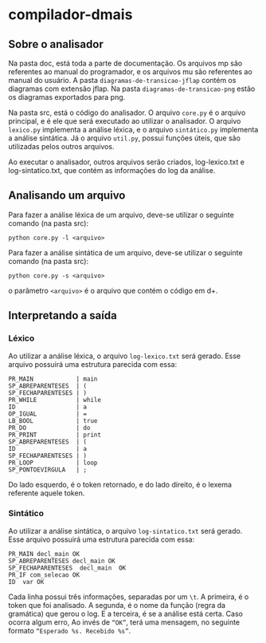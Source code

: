 # compilador-dmais

## Sobre o analisador

Na pasta doc, está toda a parte de documentação. Os arquivos mp são referentes ao manual do programador, e os arquivos mu são referentes ao manual do usuário. A pasta `diagramas-de-transicao-jflap` contém os diagramas com extensão jflap. Na pasta `diagramas-de-transicao-png` estão os diagramas exportados para png.

Na pasta src, está o código do analisador. O arquivo `core.py` é o arquivo principal, e é ele que será executado ao utilizar o analisador. O arquivo `lexico.py` implementa a análise léxica, e o arquivo `sintático.py` implementa a análise sintática. Já o arquivo `util.py`, possui funções úteis, que são utilizadas pelos outros arquivos.

Ao executar o analisador, outros arquivos serão criados, log-lexico.txt e log-sintatico.txt, que contém as informações do log da análise.

## Analisando um arquivo

Para fazer a análise léxica de um arquivo, deve-se utilizar o seguinte comando (na pasta src):

`python core.py -l <arquivo>`

Para fazer a análise sintática de um arquivo, deve-se utilizar o seguinte comando (na pasta src):

`python core.py -s <arquivo>`

o parâmetro `<arquivo>` é o arquivo que contém o código em d+.

## Interpretando a saída

### Léxico

Ao utilizar a análise léxica, o arquivo `log-lexico.txt` será gerado. Esse arquivo possuirá uma estrutura parecida com essa:

```
PR_MAIN            | main
SP_ABREPARENTESES  | (
SP_FECHAPARENTESES | )
PR_WHILE           | while
ID                 | a
OP_IGUAL           | =
LB_BOOL            | true
PR_DO              | do
PR_PRINT           | print
SP_ABREPARENTESES  | (
ID                 | a
SP_FECHAPARENTESES | )
PR_LOOP            | loop
SP_PONTOEVIRGULA   | ;
```

Do lado esquerdo, é o token retornado, e do lado direito, é o lexema referente aquele token.


### Sintático

Ao utilizar a análise sintática, o arquivo `log-sintatico.txt` será gerado. Esse arquivo possuirá uma estrutura parecida com essa:

```
PR_MAIN decl_main OK
SP_ABREPARENTESES decl_main OK
SP_FECHAPARENTESES  decl_main  OK
PR_IF com_selecao OK
ID  var OK
```

Cada linha possui três informações, separadas por um `\t`. A primeira, é o token que foi analisado. A segunda, é o nome da função (regra da gramática) que
gerou o log. E a terceira, é se a análise está certa. Caso ocorra algum erro, Ao invés de `“OK”`, terá uma mensagem, no seguinte formato `“Esperado %s.
Recebido %s”`.
